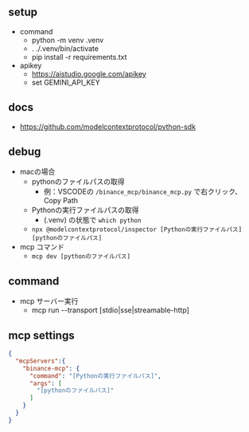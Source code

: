 ## setup
- command
  - python -m venv .venv
  - . ./.venv/bin/activate
  - pip install -r requirements.txt 
- apikey
  - https://aistudio.google.com/apikey
  - set GEMINI_API_KEY


## docs
- https://github.com/modelcontextprotocol/python-sdk


## debug
- macの場合
  - pythonのファイルパスの取得
      - 例：VSCODEの `/binance_mcp/binance_mcp.py` で右クリック、Copy Path
  - Pythonの実行ファイルパスの取得
      - (.venv) の状態で `which python`
  - `npx @modelcontextprotocol/inspector [Pythonの実行ファイルパス] [pythonのファイルパス]`
- mcp コマンド
  - `mcp dev [pythonのファイルパス]`

## command
- mcp サーバー実行
  - mcp run --transport [stdio|sse|streamable-http]

## mcp settings
```json
{
  "mcpServers":{
    "binance-mcp": {
      "command": "[Pythonの実行ファイルパス]",
      "args": [
        "[pythonのファイルパス]"
      ]
    }
  }
}
```